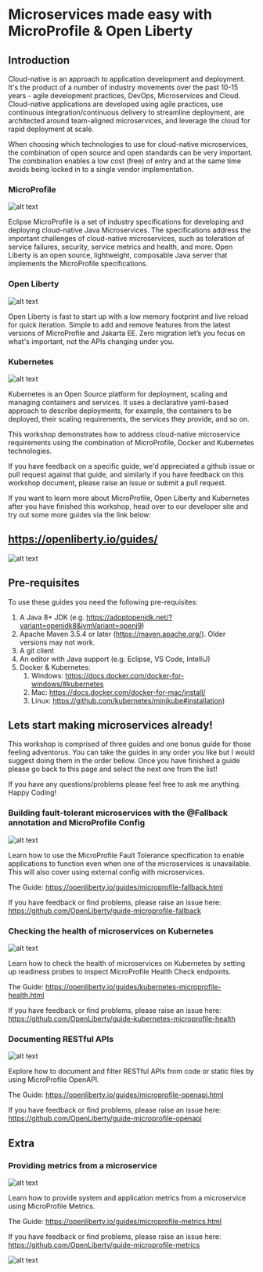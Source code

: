 # Microservices made easy with MicroProfile & Open Liberty

## Introduction
Cloud-native is an approach to application development and deployment. It's the product of a number of industry movements over the past 10-15 years - agile development practices, DevOps, Microservices and Cloud. Cloud-native applications are developed using agile practices, use continuous integration/continuous delivery to streamline deployment, are architected around team-aligned microservices, and leverage the cloud for rapid deployment at scale.

When choosing which technologies to use for cloud-native microservices, the combination of open source and open standards can be very important. The combination enables a low cost (free) of entry and at the same time avoids being locked in to a single vendor implementation.

### MicroProfile

![alt text](https://github.com/jamiecoleman92/microservices-made-easy/raw/master/images/microprofile_logo_new.png "MicroProfile Logo")


Eclipse MicroProfile is a set of industry specifications for developing and deploying cloud-native Java Microservices. The specifications address the important challenges of cloud-native microservices, such as toleration of service failures, security, service metrics and health, and more. Open Liberty is an open source, lightweight, composable Java server that implements the MicroProfile specifications.

### Open Liberty

![alt text](https://github.com/jamiecoleman92/microservices-made-easy/raw/master/images/OL_logo_navy.png "Open Liberty Logo")


Open Liberty is fast to start up with a low memory footprint and live reload for quick iteration. Simple to add and remove features from the latest versions of MicroProfile and Jakarta EE. Zero migration let’s you focus on what's important, not the APIs changing under you.

### Kubernetes

![alt text](https://github.com/jamiecoleman92/microservices-made-easy/raw/master/images/kubernetes_logo.png "Kubernetes Logo")


Kubernetes is an Open Source platform for deployment, scaling and managing containers and services. It uses a declarative yaml-based approach to describe deployments, for example, the containers to be deployed, their scaling requirements, the services they provide, and so on.

This workshop demonstrates how to address cloud-native microservice requirements using the combination of MicroProfile, Docker and Kubernetes technologies.

If you have feedback on a specific guide, we'd appreciated a github issue or pull request against that guide, and similarly if you have feedback on this workshop document, please raise an issue or submit a pull request.

If you want to learn more about MicroProfile, Open Liberty and Kubernetes after you have finished this workshop, head over to our developer site and try out some more guides via the link below:

 ## https://openliberty.io/guides/

![alt text](https://github.com/jamiecoleman92/microservices-made-easy/raw/master/images/guides.png "Guides Site")

## Pre-requisites

To use these guides you need the following pre-requisites:
1. A Java 8+ JDK (e.g. https://adoptopenjdk.net/?variant=openjdk8&jvmVariant=openj9)
2. Apache Maven 3.5.4 or later (https://maven.apache.org/). Older versions may not work.
3. A git client
4. An editor with Java support (e.g. Eclipse, VS Code, IntelliJ)
5. Docker & Kubernetes:
   1. Windows: https://docs.docker.com/docker-for-windows/#kubernetes 
   2. Mac: https://docs.docker.com/docker-for-mac/install/
   3. Linux: https://github.com/kubernetes/minikube#installation)

## Lets start making microservices already!

This workshop is comprised of three guides and one bonus guide for those feeling adventorus. You can take the guides in any order you like but I would suggest doing them in the order bellow. Once you have finished a guide please go back to this page and select the next one from the list!

If you have any questions/problems please feel free to ask me anything. Happy Coding!

 ### Building fault-tolerant microservices with the @Fallback annotation and MicroProfile Config

![alt text](https://github.com/jamiecoleman92/microservices-made-easy/raw/master/images/fault_tolerance.PNG "Fault Tolerance")

Learn how to use the MicroProfile Fault Tolerance specification to enable applications to function even when one
of the microservices is unavailable. This will also cover using external config with microservices.

The Guide: https://openliberty.io/guides/microprofile-fallback.html

If you have feedback or find problems, please raise an issue here:
https://github.com/OpenLiberty/guide-microprofile-fallback

### Checking the health of microservices on Kubernetes

![alt text](https://github.com/jamiecoleman92/microservices-made-easy/raw/master/images/health.PNG "Health")

Learn how to check the health of microservices on Kubernetes by setting up readiness probes to inspect MicroProfile Health Check endpoints.

The Guide: https://openliberty.io/guides/kubernetes-microprofile-health.html

If you have feedback or find problems, please raise an issue here:
https://github.com/OpenLiberty/guide-kubernetes-microprofile-health

### Documenting RESTful APIs

![alt text](https://github.com/jamiecoleman92/microservices-made-easy/raw/master/images/openapi.PNG "OpenAPI")

Explore how to document and filter RESTful APIs from code or static files by using MicroProfile OpenAPI.

The Guide: https://openliberty.io/guides/microprofile-openapi.html

If you have feedback or find problems, please raise an issue here:
https://github.com/OpenLiberty/guide-microprofile-openapi

## Extra

### Providing metrics from a microservice
 
![alt text](https://github.com/jamiecoleman92/microservices-made-easy/raw/master/images/metrics.PNG "Metrics")

Learn how to provide system and application metrics from a microservice using MicroProfile Metrics.

The Guide: https://openliberty.io/guides/microprofile-metrics.html

If you have feedback or find problems, please raise an issue here:
https://github.com/OpenLiberty/guide-microprofile-metrics

![alt text](https://github.com/jamiecoleman92/microservices-made-easy/raw/master/images/OL_logomark_400_wht.png "Open Liberty Logo")
